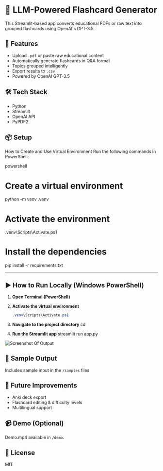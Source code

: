 # 🧠 LLM-Powered Flashcard Generator

This Streamlit-based app converts educational PDFs or raw text into grouped flashcards using OpenAI's GPT-3.5.

## 🚀 Features

- Upload `.pdf` or paste raw educational content
- Automatically generate flashcards in Q&A format
- Topics grouped intelligently
- Export results to `.csv`
- Powered by OpenAI GPT-3.5

## 🛠️ Tech Stack

- Python
- Streamlit
- OpenAI API
- PyPDF2

## 📦 Setup

How to Create and Use Virtual Environment
Run the following commands in PowerShell:

powershell
# Create a virtual environment
python -m venv .venv

# Activate the environment
.venv\Scripts\Activate.ps1

# Install the dependencies
pip install -r requirements.txt

---

## ▶️ How to Run Locally (Windows PowerShell)

1. **Open Terminal (PowerShell)**
2. **Activate the virtual environment**
   ```powershell
   .venv\Scripts\Activate.ps1
3. **Navigate to the project directory**
   cd  
   
4. **Run the Streamlit app**
   streamlit run app.py

![Screenshot Of Output](https://github.com/user-attachments/assets/68da24c7-8e59-4a5d-8229-bcbfb0f9b7ac)

## 📄 Sample Output

Includes sample input in the `/samples` files

## 🎯 Future Improvements

- Anki deck export
- Flashcard editing & difficulty levels
- Multilingual support

## 📹 Demo (Optional)
Demo.mp4 available in `/demo`.

## 📝 License
MIT
